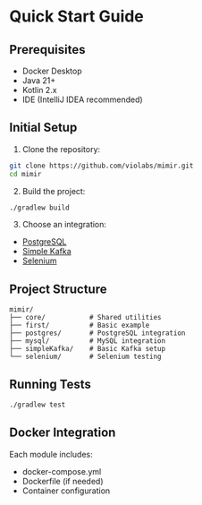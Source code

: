 # Quick Start Guide

## Prerequisites
- Docker Desktop
- Java 21+
- Kotlin 2.x
- IDE (IntelliJ IDEA recommended)

## Initial Setup
1. Clone the repository:
```bash
git clone https://github.com/violabs/mimir.git
cd mimir
```

2. Build the project:
```bash
./gradlew build
```

3. Choose an integration:
- [PostgreSQL](databases/postgresql.md)
- [Simple Kafka](messaging/kafka-simple.md)
- [Selenium](testing/selenium.md)

## Project Structure
```
mimir/
├── core/           # Shared utilities
├── first/          # Basic example
├── postgres/       # PostgreSQL integration
├── mysql/          # MySQL integration
├── simpleKafka/    # Basic Kafka setup
└── selenium/       # Selenium testing
```

## Running Tests
```bash
./gradlew test
```

## Docker Integration
Each module includes:
- docker-compose.yml
- Dockerfile (if needed)
- Container configuration